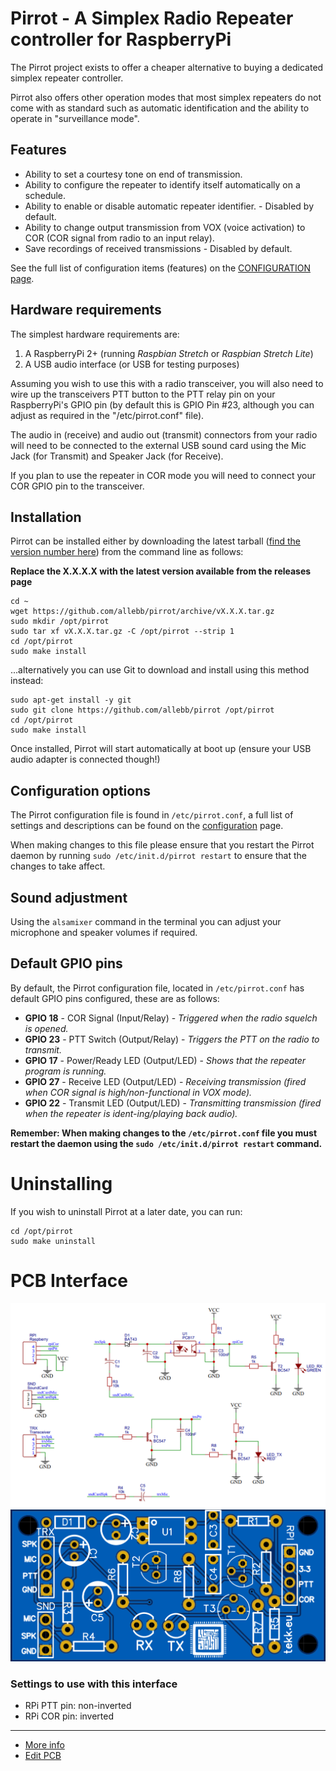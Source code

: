 # Pirrot - A Simplex Radio Repeater controller for RaspberryPi

The Pirrot project exists to offer a cheaper alternative to buying a dedicated simplex repeater controller.

Pirrot also offers other operation modes that most simplex repeaters do not come with as standard such as automatic identification and the ability to operate in "surveillance mode".

## Features

* Ability to set a courtesy tone on end of transmission.
* Ability to configure the repeater to identify itself automatically on a schedule.
* Ability to enable or disable automatic repeater identifier. - Disabled by default.
* Ability to change output transmission from VOX (voice activation) to COR (COR signal from radio to an input relay).
* Save recordings of received transmissions - Disabled by default.

See the full list of configuration items (features) on the [CONFIGURATION page](CONFIGURATION.md).

## Hardware requirements

The simplest hardware requirements are:

1. A RaspberryPi 2+ (running _Raspbian Stretch_ or _Raspbian Stretch Lite_)
2. A USB audio interface (or USB for testing purposes)

Assuming you wish to use this with a radio transceiver, you will also need to wire up the transceivers PTT button to the PTT relay pin on your RaspberryPi's GPIO pin (by default this is GPIO Pin #23, although you can adjust as required in the "/etc/pirrot.conf" file).

The audio in (receive) and audio out (transmit) connectors from your radio will need to be connected to the external USB sound card using the Mic Jack (for Transmit) and Speaker Jack (for Receive).

If you plan to use the repeater in COR mode you will need to connect your COR GPIO pin to the transceiver. 

## Installation

Pirrot can be installed either by downloading the latest tarball ([find the version number here](https://github.com/allebb/pirrot/releases)) from the command line as follows:

__Replace the X.X.X.X with the latest version available from the releases page__

```shell
cd ~
wget https://github.com/allebb/pirrot/archive/vX.X.X.tar.gz
sudo mkdir /opt/pirrot
sudo tar xf vX.X.X.tar.gz -C /opt/pirrot --strip 1
cd /opt/pirrot
sudo make install
```

...alternatively you can use Git to download and install using this method instead:

```shell
sudo apt-get install -y git
sudo git clone https://github.com/allebb/pirrot /opt/pirrot
cd /opt/pirrot
sudo make install
```

Once installed, Pirrot will start automatically at boot up (ensure your USB audio adapter is connected though!)

## Configuration options

The Pirrot configuration file is found in ``/etc/pirrot.conf``, a full list of settings and descriptions can be found on the [configuration](CONFIGURATION.md) page.

When making changes to this file please ensure that you restart the Pirrot daemon by running ``sudo /etc/init.d/pirrot restart`` to ensure that the changes to take affect.

## Sound adjustment

Using the ``alsamixer`` command in the terminal you can adjust your microphone and speaker volumes if required.

## Default GPIO pins

By default, the Pirrot configuration file, located in ``/etc/pirrot.conf`` has default GPIO pins configured, these are as follows:

* __GPIO 18__ - COR Signal (Input/Relay) - _Triggered when the radio squelch is opened._
* __GPIO 23__ - PTT Switch (Output/Relay)  - _Triggers the PTT on the radio to transmit._
* __GPIO 17__ - Power/Ready LED (Output/LED) - _Shows that the repeater program is running._
* __GPIO 27__ - Receive LED (Output/LED) - _Receiving transmission (fired when COR signal is high/non-functional in VOX mode)._
* __GPIO 22__ - Transmit LED (Output/LED) - _Transmitting transmission (fired when the repeater is ident-ing/playing back audio)._

__Remember: When making changes to the ``/etc/pirrot.conf`` file you must restart the daemon using the ``sudo /etc/init.d/pirrot restart`` command.__

# Uninstalling

If you wish to uninstall Pirrot at a later date, you can run:

```shell
cd /opt/pirrot
sudo make uninstall
```

# PCB Interface

![Schematic](pcb/schematic.png)
![PCB](pcb/pcb.png)

### Settings to use with this interface
- RPi PTT pin: non-inverted
- RPi COR pin: inverted
---
- [More info](pcb/README.md)
- [Edit PCB](https://easyeda.com/integrac/rpi-repeater)